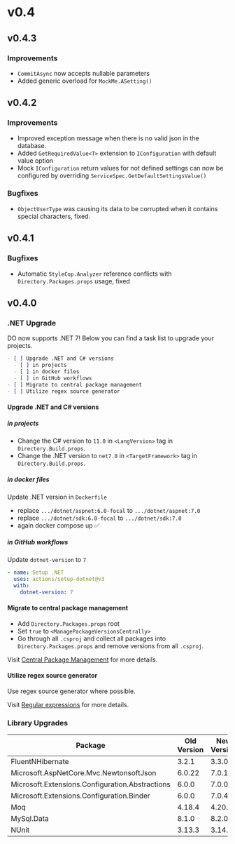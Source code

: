 # v0.4

## v0.4.3

### Improvements

- `CommitAsync` now accepts nullable parameters
- Added generic overload for `MockMe.ASetting()`

## v0.4.2

### Improvements

- Improved exception message when there is no valid json in the database.
- Added `GetRequiredValue<T>` extension to `IConfiguration` with default value
  option
- Mock `IConfiguration` return values for not defined settings can now be 
  configured by overriding `ServiceSpec.GetDefaultSettingsValue()`

### Bugfixes

- `ObjectUserType` was causing its data to be corrupted when it contains special
  characters, fixed.

## v0.4.1

### Bugfixes

- Automatic `StyleCop.Analyzer` reference conflicts with
  `Directory.Packages.props` usage, fixed

## v0.4.0

### .NET Upgrade

DO now supports .NET 7! Below you can find a task list to upgrade your projects.

```markdown
- [ ] Upgrade .NET and C# versions
  - [ ] in projects
  - [ ] in docker files
  - [ ] in GitHub workflows
- [ ] Migrate to central package management
- [ ] Utilize regex source generator
```

#### Upgrade .NET and C# versions

##### in projects

- Change the C# version to `11.0` in `<LangVersion>` tag in
  `Directory.Build.props`.
- Change the .NET version to `net7.0` in `<TargetFramework>` tag in
  `Directory.Build.props`.

##### in docker files

Update .NET version in `Dockerfile`

- replace `.../dotnet/aspnet:6.0-focal` to `.../dotnet/aspnet:7.0`
- replace `.../dotnet/sdk:6.0-focal` to `.../dotnet/sdk:7.0`
- again docker compose up ✅

##### in GitHub workflows

Update `dotnet-version` to `7`

```yml
- name: Setup .NET
  uses: actions/setup-dotnet@v3
  with:
    dotnet-version: 7
```

#### Migrate to central package management

- Add `Directory.Packages.props` root
- Set `true` to `<ManagePackageVersionsCentrally>`
- Go through all `.csproj` and collect all packages into
  `Directory.Packages.props` and remove versions from all `.csproj`.

Visit [Central Package Management][] for more details.

#### Utilize regex source generator

Use regex source generator where possible.

Visit [Regular expressions][] for more details.

### Library Upgrades

| Package                                         | Old Version | New Version |
| ----------------------------------------------- | ----------- | ----------- |
| FluentNHibernate                                | 3.2.1       | 3.3.0       |
| Microsoft.AspNetCore.Mvc.NewtonsoftJson         | 6.0.22      | 7.0.13      |
| Microsoft.Extensions.Configuration.Abstractions | 6.0.0       | 7.0.0       |
| Microsoft.Extensions.Configuration.Binder       | 6.0.0       | 7.0.4       |
| Moq                                             | 4.18.4      | 4.20.69     |
| MySql.Data                                      | 8.1.0       | 8.2.0       |
| NUnit                                           | 3.13.3      | 3.14.0      |

[Central Package Management]: https://learn.microsoft.com/en-us/dotnet/core/whats-new/dotnet-7#central-package-management
[Regular expressions]: https://learn.microsoft.com/en-us/dotnet/core/whats-new/dotnet-7#regular-expressions
